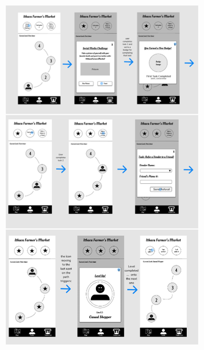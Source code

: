 ![Progress 1](NewProgressWireframes1.png)
![Progress 2](NewProgressWireframes2.png)
![Progress 3](NewProgressWireframes3.png)